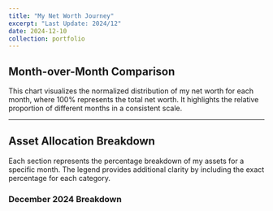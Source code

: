 ```yaml
---
title: "My Net Worth Journey"
excerpt: "Last Update: 2024/12"
date: 2024-12-10
collection: portfolio
---
```


## Month-over-Month Comparison

This chart visualizes the normalized distribution of my net worth for each month, where 100% represents the total net worth. It highlights the relative proportion of different months in a consistent scale.

<div style="width: 100%; max-width: 800px; margin: auto;">
    <canvas id="barChart" style="width: 100%;"></canvas>
</div>

<script src="https://cdn.jsdelivr.net/npm/chart.js"></script>
<script>
    const barCtx = document.getElementById('barChart').getContext('2d');
    new Chart(barCtx, {
        type: 'bar',
        data: {
            labels: ['December 2024'],
            datasets: [{
                label: 'Normalized Net Worth (100%)',
                data: [100],
                backgroundColor: '#4CAF50',
                borderColor: '#388E3C',
                borderWidth: 1,
            }]
        },
        options: {
            responsive: true,
            maintainAspectRatio: false,
            scales: {
                y: {
                    beginAtZero: true,
                    max: 100,
                    title: {
                        display: true,
                        text: 'Percentage (%)'
                    }
                }
            }
        }
    });
</script>

---

## Asset Allocation Breakdown

Each section represents the percentage breakdown of my assets for a specific month. The legend provides additional clarity by including the exact percentage for each category.

### December 2024 Breakdown

<div style="width: 100%; max-width: 300px; margin: auto;">
    <canvas id="pieChart" style="width: 100%;"></canvas>
</div>

<script>
    const pieCtx = document.getElementById('pieChart').getContext('2d');
    new Chart(pieCtx, {
        type: 'pie',
        data: {
            labels: ['Cash (5.23%)', 'Stocks (30.34%)', '401k (13.14%)', 'HSA (2.06%)', 'Crypto (0.74%)', 'Real Estate (48.49%)'],
            datasets: [{
                data: [91.5, 530.7, 230, 36, 12.9, 851],
                backgroundColor: ['#FFC107', '#2196F3', '#8BC34A', '#FF5722', '#9C27B0', '#3F51B5'],
                borderWidth: 1
            }]
        },
        options: {
            responsive: true,
            maintainAspectRatio: false,
            plugins: {
                legend: {
                    position: 'bottom'
                }
            }
        }
    });
</script>


